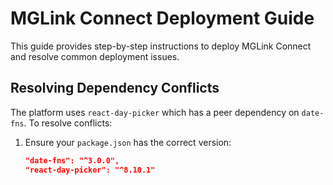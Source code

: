 # MGLink Connect Deployment Guide

This guide provides step-by-step instructions to deploy MGLink Connect and resolve common deployment issues.

## Resolving Dependency Conflicts

The platform uses `react-day-picker` which has a peer dependency on `date-fns`. To resolve conflicts:

1. Ensure your `package.json` has the correct version:
   ```json
   "date-fns": "^3.0.0",
   "react-day-picker": "^8.10.1"

